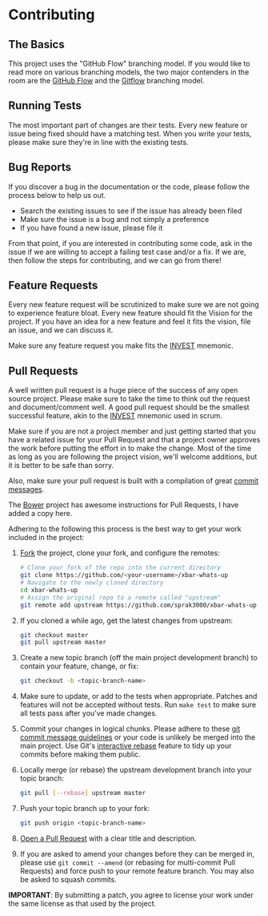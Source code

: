 # Contributing

## The Basics

This project uses the "GitHub Flow" branching model. If you would like to read more on various branching models,
the two major contenders in the room are the [GitHub Flow](http://scottchacon.com/2011/08/31/github-flow.html) and the
[Gitflow](http://nvie.com/posts/a-successful-git-branching-model/) branching model.

## Running Tests

The most important part of changes are their tests. Every new feature or issue being fixed should have a matching test.
When you write your tests, please make sure they're in line with the existing tests.

## Bug Reports

If you discover a bug in the documentation or the code, please follow the process below to help us out.

- Search the existing issues to see if the issue has already been filed
- Make sure the issue is a bug and not simply a preference
- If you have found a new issue, please file it

From that point, if you are interested in contributing some code, ask in the issue if we are willing to accept a failing
test case and/or a fix. If we are, then follow the steps for contributing, and we can go from there!

## Feature Requests

Every new feature request will be scrutinized to make sure we are not going to experience feature bloat. Every new
feature should fit the Vision for the project. If you have an idea for a new feature and feel it fits the vision, file
an issue, and we can discuss it.

Make sure any feature request you make fits the [INVEST](http://en.wikipedia.org/wiki/INVEST_(mnemonic)) mnemonic.

## Pull Requests

A well written pull request is a huge piece of the success of any open source project. Please make sure to take the
time to think out the request and document/comment well. A good pull request should be the smallest successful
feature, akin to the [INVEST](http://en.wikipedia.org/wiki/INVEST_(mnemonic)) mnemonic used in scrum.

Make sure if you are not a project member and just getting started that you have a related issue for your Pull Request
and that a project owner approves the work before putting the effort in to make the change. Most of the time as long as
you are following the project vision, we'll welcome additions, but it is better to be safe than sorry.

Also, make sure your pull request is built with a compilation of great
[commit messages](http://tbaggery.com/2008/04/19/a-note-about-git-commit-messages.html).

The [Bower](https://github.com/bower/bower/blob/master/CONTRIBUTING.md) project has awesome instructions for Pull
Requests, I have added a copy here.

Adhering to the following this process is the best way to get your work included in the project:

1. [Fork](http://help.github.com/fork-a-repo/) the project, clone your fork, and configure the remotes:

   ```bash
   # Clone your fork of the repo into the current directory
   git clone https://github.com/<your-username>/xbar-whats-up
   # Navigate to the newly cloned directory
   cd xbar-whats-up
   # Assign the original repo to a remote called "upstream"
   git remote add upstream https://github.com/sprak3000/xbar-whats-up
   ```

2. If you cloned a while ago, get the latest changes from upstream:

   ```bash
   git checkout master
   git pull upstream master
   ```

3. Create a new topic branch (off the main project development branch) to
   contain your feature, change, or fix:

   ```bash
   git checkout -b <topic-branch-name>
   ```

4. Make sure to update, or add to the tests when appropriate. Patches and features will not be accepted without tests.
   Run `make test` to make sure all tests pass after you've made changes.

5. Commit your changes in logical chunks. Please adhere to these [git commit message guidelines](http://tbaggery.com/2008/04/19/a-note-about-git-commit-messages.html)
   or your code is unlikely be merged into the main project. Use Git's
   [interactive rebase](https://help.github.com/articles/interactive-rebase)
   feature to tidy up your commits before making them public.

6. Locally merge (or rebase) the upstream development branch into your topic branch:

   ```bash
   git pull [--rebase] upstream master
   ```

7. Push your topic branch up to your fork:

   ```bash
   git push origin <topic-branch-name>
   ```

8. [Open a Pull Request](https://help.github.com/articles/using-pull-requests/)
   with a clear title and description.

9. If you are asked to amend your changes before they can be merged in, please
   use `git commit --amend` (or rebasing for multi-commit Pull Requests) and
   force push to your remote feature branch. You may also be asked to squash
   commits.

**IMPORTANT**: By submitting a patch, you agree to license your work under the same license as that used by the project.

